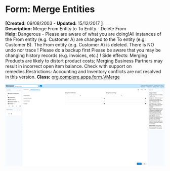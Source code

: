# Form: Merge Entities

**[Created:** 09/08/2003 - **Updated:** 15/12/2017 **]**  
**Description:** Merge From Entity to To Entity - Delete From  
**Help:** Dangerous - Please are aware of what you are doing!All instances of the From entity (e.g. Customer A) are changed to the To entity (e.g. Customer B). The From entity (e.g. Customer A) is deleted. There is NO undo nor trace !  Please do a backup first Please be aware that you may be changing history records (e.g. invoices, etc.) ! Side effects: Merging Products are likely to distort product costs; Merging Business Partners may result in incorrect open item balance. Check with support on remedies.Restrictions: Accounting and Inventory conflicts are not resolved in this version.
**Class:** [org.compiere.apps.form.VMerge](https://jenkins.idempiere.org/job/iDempiere12Daily/ws/org.idempiere.javadoc/API/org/compiere/apps/form/VMerge.html)

![](/img/docs/manual/MergeEntities-Form_iDempiere_v12.0.0.png)

